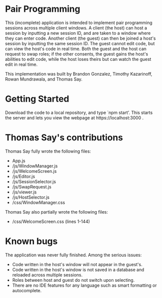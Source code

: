 # Pair Programming

This (incomplete) application is intended to implement pair programming sessions across multiple client windows. A client (the host) can host a session by inputting a new session ID, and are taken to a window where they can enter code. Another client (the guest) can then be joined a host's session by inputting the same session ID. The guest cannot edit code, but can view the host's code in real time. Both the guest and the host can request to swap roles; if the other consents, the guest gains the host's abilities to edit code, while the host loses theirs but can watch the guest edit in real time.

This implementation was built by Brandon Gonzalez, Timothy Kazarinoff, Rowan Mundrawala, and Thomas Say.

# Getting Started

Download the code to a local repository, and type `npm start'. This starts the server and lets you view the webpage at https://localhost:3000 .

# Thomas Say's contributions

Thomas Say fully wrote the following files:
* App.js
* /js/WindowManager.js
* /js/WelcomeScreen.js
* /js/Editor.js
* /js/SessionSelector.js
* /js/SwapRequest.js
* /js/viewer.js
* /js/HostSelector.js
* /css/WindowManager.css

Thomas Say also partially wrote the following files:
* /css/WelcomeScreen.css (lines 1-144)

# Known bugs
The application was never fully finished. Among the serious issues:
* Code written in the host's window will not appear in the guest's.
* Code written in the host's window is not saved in a database and reloaded across multiple sessions.
* Roles between host and guest do not switch upon selecting.
* There are no IDE features for any language such as smart formatting or autocomplete.
